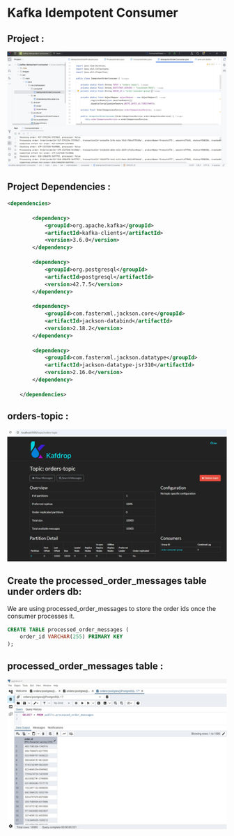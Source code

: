 # Kafka Idempotent Consumer

## Project :

!["Idempotent Consumer"](images/idempotent-consumer.jpg)

## Project Dependencies :
```xml
<dependencies>

        <dependency>
            <groupId>org.apache.kafka</groupId>
            <artifactId>kafka-clients</artifactId>
            <version>3.6.0</version>
        </dependency>

        <dependency>
            <groupId>org.postgresql</groupId>
            <artifactId>postgresql</artifactId>
            <version>42.7.5</version>
        </dependency>

        <dependency>
            <groupId>com.fasterxml.jackson.core</groupId>
            <artifactId>jackson-databind</artifactId>
            <version>2.18.2</version>
        </dependency>

        <dependency>
            <groupId>com.fasterxml.jackson.datatype</groupId>
            <artifactId>jackson-datatype-jsr310</artifactId>
            <version>2.16.0</version>
        </dependency>

    </dependencies>
```

## orders-topic :

!["Orders topic"](images/orders-topic.jpg)

## Create the processed_order_messages table under orders db:

We are using processed_order_messages to store the order ids once the consumer processes it.

```sql
CREATE TABLE processed_order_messages (
    order_id VARCHAR(255) PRIMARY KEY
);
```

## processed_order_messages table :

!["Processed Order Messages Table"](images/processed_order_messages.jpg)

